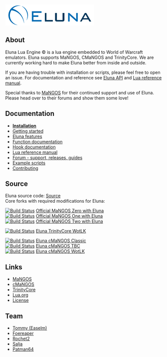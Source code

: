 ### [![Eluna](docs/Eluna.png)](https://github.com/ElunaLuaEngine/Eluna)

## About

Eluna Lua Engine &copy; is a lua engine embedded to World of Warcraft emulators. Eluna supports MaNGOS, CMaNGOS and TrinityCore.
We are currently working hard to make Eluna better from inside and outside.  

If you are having trouble with installation or scripts, please feel free to open an issue.
For documentation and reference see [Eluna API](http://www.elunaengine.com/) and [Lua reference manual](http://www.lua.org/manual/5.2/).

Special thanks to [MaNGOS](http://getmangos.eu/) for their continued support and use of Eluna. Please head over to their forums and show them some love!

## Documentation

* [__Installation__](https://github.com/ElunaLuaEngine/Eluna/blob/master/docs/INSTALL.md)
* [Getting started](https://github.com/ElunaLuaEngine/Eluna/blob/master/docs/USAGE.md)
* [Eluna features](https://github.com/ElunaLuaEngine/Eluna/blob/master/docs/IMPL_DETAILS.md)
* [Function documentation](http://www.elunaengine.com)
* [Hook documentation](https://github.com/ElunaLuaEngine/Eluna/blob/master/Hooks.h)
* [Lua reference manual](http://www.lua.org/manual/5.2/)
* [Forum - support, releases, guides](https://www.getmangos.eu/forums/forum/119-eluna-central/)
* [Example scripts](https://github.com/ElunaLuaEngine/Scripts)
* [Contributing](https://github.com/ElunaLuaEngine/Eluna/blob/master/docs/CONTRIBUTING.md)

## Source
Eluna source code: [Source](https://github.com/ElunaLuaEngine/Eluna)  
Core forks with required modifications for Eluna:

[![Build Status](https://api.travis-ci.org/mangoszero/server.svg)](https://travis-ci.org/mangoszero/server) [Official MaNGOS Zero with Eluna](https://github.com/mangoszero/server)  
[![Build Status](https://api.travis-ci.org/mangosone/server.svg)](https://travis-ci.org/mangosone/server) [Official MaNGOS One with Eluna](https://github.com/mangosone/server)  
[![Build Status](https://api.travis-ci.org/mangostwo/server.svg)](https://travis-ci.org/mangostwo/server) [Official MaNGOS Two with Eluna](https://github.com/mangostwo/server)

[![Build Status](https://travis-ci.org/ElunaLuaEngine/ElunaTrinityWotlk.png?branch=master)](https://travis-ci.org/ElunaLuaEngine/ElunaTrinityWotlk) [Eluna TrinityCore WotLK](https://github.com/ElunaLuaEngine/ElunaTrinityWotlk)

[![Build Status](https://travis-ci.org/ElunaLuaEngine/ElunaMangosClassic.png?branch=master)](https://travis-ci.org/ElunaLuaEngine/ElunaMangosClassic) [Eluna cMaNGOS Classic](https://github.com/ElunaLuaEngine/ElunaMangosClassic)  
[![Build Status](https://travis-ci.org/ElunaLuaEngine/ElunaMangosTbc.png?branch=master)](https://travis-ci.org/ElunaLuaEngine/ElunaMangosTbc) [Eluna cMaNGOS TBC](https://github.com/ElunaLuaEngine/ElunaMangosTbc)  
[![Build Status](https://travis-ci.org/ElunaLuaEngine/ElunaMangosWotlk.png?branch=master)](https://travis-ci.org/ElunaLuaEngine/ElunaMangosWotlk) [Eluna cMaNGOS WotLK](https://github.com/ElunaLuaEngine/ElunaMangosWotlk)

## Links

* [MaNGOS](http://getmangos.eu/)
* [cMaNGOS](http://cmangos.net/)
* [TrinityCore](http://www.trinitycore.org/)
* [Lua.org](http://www.lua.org/)
* [License](https://github.com/ElunaLuaEngine/Eluna/blob/master/docs/LICENSE.md)

## Team

* [Tommy (Easelm)](https://github.com/Easelm)
* [Foereaper](https://github.com/Foereaper)
* [Rochet2](https://github.com/Rochet2)
* [Salja](https://github.com/Salja)
* [Patman64](https://github.com/Patman64)
